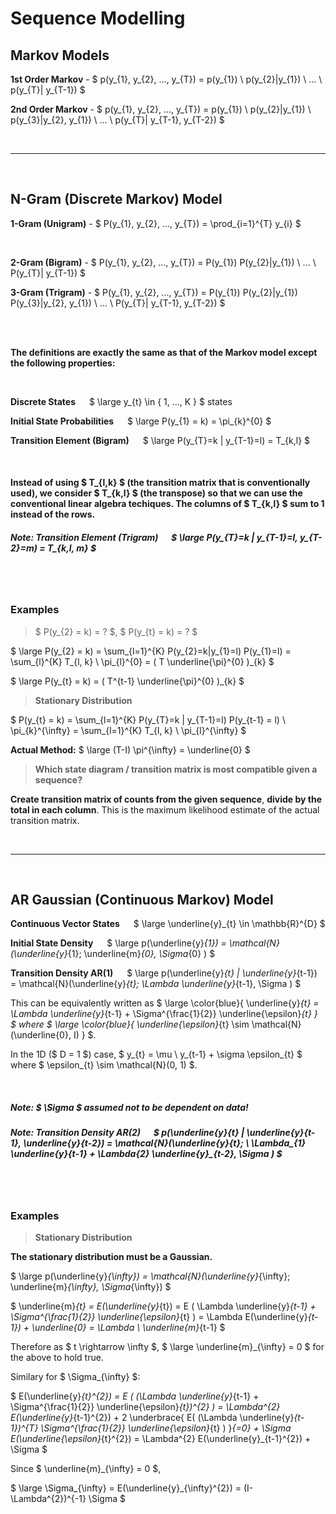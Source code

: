 # Sequence Modelling


## Markov Models

**1st Order Markov** - $ p(y_{1}, y_{2}, ..., y_{T}) = p(y_{1}) \ p(y_{2}|y_{1}) \ ... \ p(y_{T}| y_{T-1}) $

**2nd Order Markov** - $ p(y_{1}, y_{2}, ..., y_{T}) = p(y_{1}) \ p(y_{2}|y_{1}) \ p(y_{3}|y_{2}, y_{1}) \ ... \ p(y_{T}| y_{T-1}, y_{T-2}) $


</br><hr></br>

## N-Gram (Discrete Markov) Model

**1-Gram (Unigram)** - $ P(y_{1}, y_{2}, ..., y_{T}) = \prod_{i=1}^{T} y_{i} $

</br>

**2-Gram (Bigram)** - $ P(y_{1}, y_{2}, ..., y_{T}) = P(y_{1}) P(y_{2}|y_{1}) \ ... \ P(y_{T}| y_{T-1}) $

**3-Gram (Trigram)** - $ P(y_{1}, y_{2}, ..., y_{T}) = P(y_{1}) P(y_{2}|y_{1}) P(y_{3}|y_{2}, y_{1}) \ ... \ P(y_{T}| y_{T-1}, y_{T-2}) $

</br> </br>

**The definitions are exactly the same as that of the Markov model except the following properties:**

</br>

**Discrete States** &emsp; $ \large y_{t} \in \{ 1, ..., K \} $ states

**Initial State Probabilities** &emsp; $ \large P(y_{1} = k) = \pi_{k}^{0} $ </br>

**Transition Element (Bigram)** &emsp; $ \large P(y_{T}=k | y_{T-1}=l) = T_{k,l} $ </br>

</br>

#### Instead of using $ T_{l,k} $ (the transition matrix that is conventionally used), we consider $ T_{k,l} $ (the transpose) so that we can use the conventional linear algebra techiques. The columns of $ T_{k,l} $ sum to 1 instead of the rows.


##### Note: **Transition Element (Trigram)** &emsp; $ \large P(y_{T}=k | y_{T-1}=l, y_{T-2}=m) = T_{k,l, m} $ </br>


</br> </br>

### Examples

> $ P(y_{2} = k) = ? $, $ P(y_{t} = k) = ? $

$ \large P(y_{2} = k) = \sum_{l=1}^{K} P(y_{2}=k|y_{1}=l) P(y_{1}=l) = \sum_{l}^{K} T_{l, k} \ \pi_{l}^{0} = ( T \underline{\pi}^{0} )_{k}  $

$ \large P(y_{t} = k) = ( T^{t-1} \underline{\pi}^{0} )_{k} $

> **Stationary Distribution**

$ P(y_{t} = k) = \sum_{l=1}^{K} P(y_{T}=k | y_{T-1}=l) P(y_{t-1} = l) \\
\pi_{k}^{\infty} = \sum_{l=1}^{K} T_{l, k} \ \pi_{l}^{\infty}
$

**Actual Method:** $ \large (T-I) \pi^{\infty} = \underline{0} $

> **Which state diagram / transition matrix is most compatible given a sequence?**

**Create transition matrix of counts from the given sequence**, **divide by the total in each column**. This is the maximum likelihood estimate of the actual transition matrix.


</br><hr></br>

## AR Gaussian (Continuous Markov) Model

**Continuous Vector States** &emsp; $ \large \underline{y}_{t} \in \mathbb{R}^{D} $

**Initial State Density** &emsp; $ \large p(\underline{y}_{1}) = \mathcal{N}(\underline{y}_{1}; \underline{m}_{0}, \Sigma_{0} ) $

**Transition Density AR(1)** &emsp; $ \large p(\underline{y}_{t} | \underline{y}_{t-1}) = \mathcal{N}(\underline{y}_{t}; \Lambda \underline{y}_{t-1}, \Sigma )  $

This can be equivalently written as $ \large \color{blue}{ \underline{y}_{t} = \Lambda \underline{y}_{t-1} + \Sigma^{\frac{1}{2}} \underline{\epsilon}_{t} } $ where $ \large \color{blue}{  \underline{\epsilon}_{t} \sim \mathcal{N}(\underline{0}, I) } $.

In the 1D ($ D = 1 $) case, $ y_{t} = \mu \ y_{t-1} + \sigma \epsilon_{t} $ where $ \epsilon_{t} \sim \mathcal{N}(0, 1) $.

</br>

##### Note: $ \Sigma $ assumed not to be dependent on data!

##### Note: **Transition Density AR(2)** &emsp; $ p(\underline{y}_{t} | \underline{y}_{t-1}, \underline{y}_{t-2}) = \mathcal{N}(\underline{y}_{t}; \ \Lambda_{1} \underline{y}_{t-1} + \Lambda_{2} \underline{y}_{t-2}, \Sigma )  $

</br> </br>

### Examples

> **Stationary Distribution**

**The stationary distribution must be a Gaussian.**

$ \large p(\underline{y}_{\infty}) = \mathcal{N}(\underline{y}_{\infty}; \underline{m}_{\infty}, \Sigma_{\infty}) $


$ \underline{m}_{t} = E(\underline{y}_{t}) = E ( \Lambda \underline{y}_{t-1} + \Sigma^{\frac{1}{2}} \underline{\epsilon}_{t} ) = \Lambda E(\underline{y}_{t-1}) + \underline{0}  = \Lambda \ \underline{m}_{t-1} $

Therefore as $ t \rightarrow \infty $, $ \large \underline{m}_{\infty} = 0 $ for the above to hold true.


Similary for $ \Sigma_{\infty} $:

$ E(\underline{y}_{t}^{2}) = E ( (\Lambda \underline{y}_{t-1} + \Sigma^{\frac{1}{2}} \underline{\epsilon}_{t})^{2} ) = \Lambda^{2} E(\underline{y}_{t-1}^{2}) + 2 \underbrace{ E( (\Lambda \underline{y}_{t-1})^{T} \Sigma^{\frac{1}{2}} \underline{\epsilon}_{t} ) }_{=0} + \Sigma E(\underline{\epsilon}_{t}^{2}) = \Lambda^{2} E(\underline{y}_{t-1}^{2}) + \Sigma $

Since $ \underline{m}_{\infty} = 0 $,

$ \large \Sigma_{\infty} = E(\underline{y}_{\infty}^{2}) = (I-\Lambda^{2})^{-1} \Sigma $










